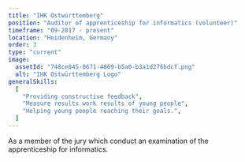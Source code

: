 ```yaml
---
title: "IHK Ostwürttemberg"
position: "Auditor of apprenticeship for informatics (volunteer)"
timeframe: "09-2017 - present"
location: "Heidenheim, Germany"
order: 3
type: "current"
image:
  assetId: "748ce845-0671-4869-b5a0-b3a1d276bdcf.png"
  alt: "IHK Ostwürttemberg Logo"
generalSkills:
  [
    "Providing constructive feedback",
    "Measure results work results of young people",
    "Helping young people reaching their goals.",
  ]
---
```


As a member of the jury which conduct an examination of the apprenticeship for informatics.
